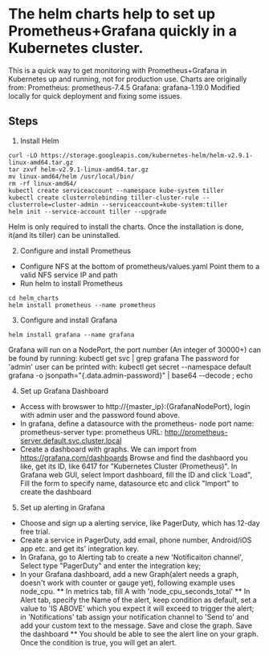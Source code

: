 # The helm charts help to set up Prometheus+Grafana quickly in a Kubernetes cluster.
This is a quick way to get monitoring with Prometheus+Grafana in Kubernetes up and running, not for production use.
Charts are originally from:
  Prometheus: prometheus-7.4.5
  Grafana: grafana-1.19.0
Modified locally for quick deployment and fixing some issues.

## Steps

1. Install Helm
```
curl -LO https://storage.googleapis.com/kubernetes-helm/helm-v2.9.1-linux-amd64.tar.gz
tar zxvf helm-v2.9.1-linux-amd64.tar.gz
mv linux-amd64/helm /usr/local/bin/
rm -rf linux-amd64/
kubectl create serviceaccount --namespace kube-system tiller
kubectl create clusterrolebinding tiller-cluster-rule --clusterrole=cluster-admin --serviceaccount=kube-system:tiller
helm init --service-account tiller --upgrade
```
Helm is only required to install the charts. Once the installation is done, it(and its tiller) can be uninstalled.

2. Configure and install Prometheus
* Configure NFS at the bottom of prometheus/values.yaml
Point them to a valid NFS service IP and path
* Run helm to install Prometheus
```
cd helm_charts
helm install prometheus --name prometheus
```

3. Configure and install Grafana
```
helm install grafana --name grafana
```
Grafana will run on a NodePort, the port number (An integer of 30000+) can be found by running: kubectl get svc | grep grafana
The password for 'admin' user can be printed with: kubectl get secret --namespace default grafana -o jsonpath="{.data.admin-password}" | base64 --decode ; echo

4. Set up Grafana Dashboard
* Access with browswer to http://{master_ip}:{GrafanaNodePort}, login with admin user and the password found above.
* In grafana, define a datasource with the prometheus- node port
name: prometheus-server
type: prometheus
URL: http://prometheus-server.default.svc.cluster.local
* Create a dashboard with graphs.
We can import from https://grafana.com/dashboards
Browse and find the dashbaord you like, get its ID, like 6417 for "Kubernetes Cluster (Prometheus)". In Grafana web GUI, select Import dashboard, fill the ID and click 'Load", Fill the form to specify name, datasource etc and click "Import" to create the dashboard

5. Set up alerting in Grafana
* Choose and sign up a alerting service, like PagerDuty, which has 12-day free trial. 
* Create a service in PagerDuty, add email, phone number, Android/iOS app etc. and get its' integration key.
* In Grafana, go to Alerting tab to create a new 'Notificaiton channel', Select type "PagerDuty" and enter the integration key;
* In your Grafana dashboard, add a new Graph(alert needs a graph, doesn't work with counter or gauge yet), following example uses node_cpu. 
** In metrics tab, fill A with 'node_cpu_seconds_total'
** In Alert tab, specify the Name of the alert, keep condition as default, set a value to 'IS ABOVE' which you expect it will exceed to trigger the alert; in 'Notifications' tab assign your notification channel to 'Send to' and add your custom text to the message. Save and close the graph. Save the dashboard
** You should be able to see the alert line on your graph. Once the condition is true, you will get an alert.
